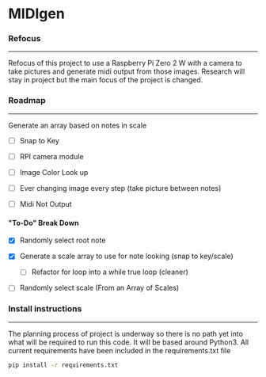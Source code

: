 # MIDIgen

### Refocus
---
Refocus of this project to use a Raspberry Pi Zero 2 W with a camera to take pictures and generate midi output from those images. Research will stay in project but the main focus of the project is changed. 

### Roadmap 
---
 Generate an array based on notes in scale
- [ ] Snap to Key
- [ ] RPI camera module
- [ ] Image Color Look up 
- [ ] Ever changing image every step (take picture between notes)
- [ ] Midi Not Output



#### "To-Do" Break Down

- [x] Randomly select root note
- [x] Generate a scale array to use for note looking (snap to key/scale)
  - [ ] Refactor for loop into a while true loop (cleaner)
- [ ] Randomly select scale (From an Array of Scales)



### Install instructions

---

The planning process of project is underway so there is no path yet into what will be required to run this code. It will be based around Python3. All current requirements have been included in the requirements.txt file 

```bash
pip install -r requirements.txt
```

